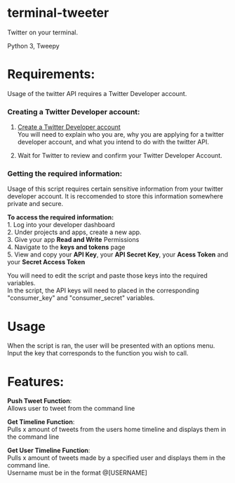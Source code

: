 # terminal-tweeter
Twitter on your terminal.  

Python 3, Tweepy

# Requirements:
Usage of the twitter API requires a Twitter Developer account.

### Creating a Twitter Developer account:
1. [Create a Twitter Developer account](https://developer.twitter.com/en/apply)  
  You will need to explain who you are, why you are applying for a twitter developer account, and what you intend to do with the twitter API.

2. Wait for Twitter to review and confirm your Twitter Developer Account.

### Getting the required information:
Usage of this script requires certain sensitive information from your twitter developer account. It is reccomended to store this information somewhere private and secure.

**To access the required information:**  
    1. Log into your developer dashboard  
    2. Under projects and apps, create a new app.  
    3. Give your app __**Read and Write**__ Permissions  
    4. Navigate to the __**keys and tokens**__ page  
    5. View and copy your **API Key**, your **API Secret Key**, your **Acess Token** and your **Secret Access Token**  

You will need to edit the script and paste those keys into the required variables.  
In the script, the API keys will need to placed in the corresponding "consumer_key" and "consumer_secret" variables.

# Usage

When the script is ran, the user will be presented with an options menu.  
Input the key that corresponds to the function you wish to call.  

# Features:

**Push Tweet Function**:   
Allows user to tweet from the command line  

**Get Timeline Function**:  
Pulls x amount of tweets from the users home timeline and displays them in the command line      

**Get User Timeline Function**:   
Pulls x amount of tweets made by a specified user and displays them in the command line.   
Username must be in the format @[USERNAME] 
